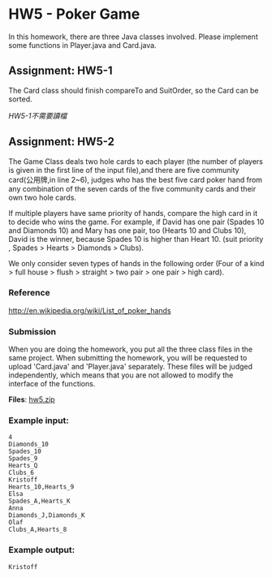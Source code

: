 # HW5 - Poker Game

In this homework, there are three Java classes involved. Please implement some functions in Player.java and Card.java.

## Assignment: HW5-1

The Card class should finish compareTo and SuitOrder, so the Card can be sorted. <br/>

*HW5-1不需要讀檔*

## Assignment: HW5-2

The Game Class deals two hole cards to each player (the number of players is given in the first line of the input file),and there are five community card(公用牌,in line 2~6), judges who has the best five card poker hand from any combination of the seven cards of the five community cards and their own two hole cards. <br/>

If multiple players have same priority of hands, compare the high card in it to decide who wins the game. For example, if David has one pair (Spades 10 and Diamonds 10) and Mary has one pair, too (Hearts 10 and Clubs 10), David is the winner, because Spades 10 is higher than Heart 10. (suit priority , Spades > Hearts > Diamonds > Clubs). <br/>

We only consider seven types of hands in the following order (Four of a kind > full house > flush > straight > two pair > one pair > high card).

### Reference
http://en.wikipedia.org/wiki/List_of_poker_hands

### Submission
When you are doing the homework, you put all the three class files in the same project. When submitting the homework, you will be requested to upload 'Card.java' and 'Player.java' separately. These files will be judged independently, which means that you are not allowed to modify the interface of the functions.

**Files**: [hw5.zip](https://github.com/andrewkgs/PDSA/blob/master/hw5/hw5.zip)

### Example input: 
```
4
Diamonds_10
Spades_10
Spades_9
Hearts_Q
Clubs_6
Kristoff
Hearts_10,Hearts_9
Elsa
Spades_A,Hearts_K
Anna
Diamonds_J,Diamonds_K
Olaf
Clubs_A,Hearts_8
```

### Example output: 
```
Kristoff
```
